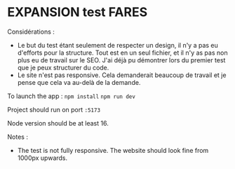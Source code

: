 # EXPANSION test FARES

Considérations :

- Le but du test étant seulement de respecter un design, il n'y a pas eu d'efforts pour la structure. Tout est en un seul fichier, et il n'y as pas non plus eu de travail sur le SEO. J'ai déjà pu démontrer lors du premier test que je peux structurer du code.
- Le site n'est pas responsive. Cela demanderait beaucoup de travail et je pense que cela va au-delà de la demande.

To launch the app :
`npm install`
`npm run dev`

Project should run on port `:5173`

Node version should be at least 16.

Notes :

- The test is not fully responsive. The website should look fine from 1000px upwards.
